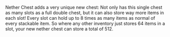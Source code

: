 Nether Chest adds a very unique new chest: Not only has this single chest as many slots as a full double chest, but it can also store way more items in each slot! Every slot can hold up to 8 times as many items as normal of every stackable item. So where any other inventory just stores 64 items in a slot, your new nether chest can store a total of 512.